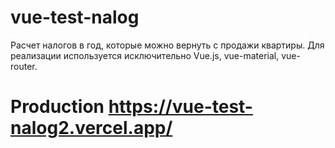 # vue-test-nalog
Расчет налогов в год, которые можно вернуть с продажи квартиры.
Для реализации используется исключительно Vue.js, vue-material, vue-router.
# Production https://vue-test-nalog2.vercel.app/
